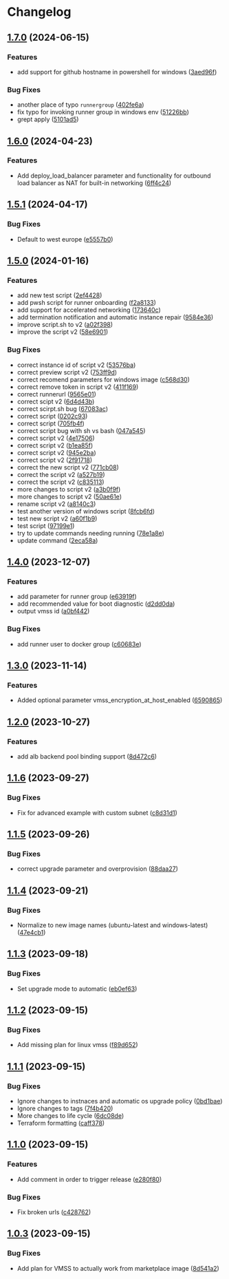 # Changelog

## [1.7.0](https://github.com/fortytwoservices/terraform-azurerm-selfhostedrunnervmss/compare/v1.6.0...v1.7.0) (2024-06-15)


### Features

* add support for github hostname in powershell for windows ([3aed96f](https://github.com/fortytwoservices/terraform-azurerm-selfhostedrunnervmss/commit/3aed96f584b3a9ba6bf449072564a61bdce8203a))


### Bug Fixes

* another place of typo `runnergroup` ([402fe6a](https://github.com/fortytwoservices/terraform-azurerm-selfhostedrunnervmss/commit/402fe6af548f74cf4f6cd9005bcbddb36ab2a2c6))
* fix typo for invoking runner group in windows env ([51226bb](https://github.com/fortytwoservices/terraform-azurerm-selfhostedrunnervmss/commit/51226bb990822e427676cb70a4621bb0e7251b51))
* grept apply ([5101ad5](https://github.com/fortytwoservices/terraform-azurerm-selfhostedrunnervmss/commit/5101ad577b2b382c07dbffee16cc839c6893a9cd))

## [1.6.0](https://github.com/fortytwoservices/terraform-azurerm-selfhostedrunnervmss/compare/v1.5.1...v1.6.0) (2024-04-23)


### Features

* Add deploy_load_balancer parameter and functionality for outbound load balancer as NAT for built-in networking ([6ff4c24](https://github.com/fortytwoservices/terraform-azurerm-selfhostedrunnervmss/commit/6ff4c24b2ba89847a31325fe2ec30633f159b8b0))

## [1.5.1](https://github.com/amestofortytwo/terraform-azurerm-selfhostedrunnervmss/compare/v1.5.0...v1.5.1) (2024-04-17)


### Bug Fixes

* Default to west europe ([e5557b0](https://github.com/amestofortytwo/terraform-azurerm-selfhostedrunnervmss/commit/e5557b0f93c40d3ba833eb3afc7a7dd0aa08aa3e))

## [1.5.0](https://github.com/amestofortytwo/terraform-azurerm-selfhostedrunnervmss/compare/v1.4.0...v1.5.0) (2024-01-16)


### Features

* add new test script ([2ef4428](https://github.com/amestofortytwo/terraform-azurerm-selfhostedrunnervmss/commit/2ef4428f9be7ef5b0fe595cfbf092d61f9685c55))
* add pwsh script for runner onboarding ([f2a8133](https://github.com/amestofortytwo/terraform-azurerm-selfhostedrunnervmss/commit/f2a8133c5649663766857328ba02e4c7f004f050))
* add support for accelerated networking ([173640c](https://github.com/amestofortytwo/terraform-azurerm-selfhostedrunnervmss/commit/173640c5bedf7078219a35d12d9ad692cd0ebc7b))
* add termination notification and automatic instance repair ([9584e36](https://github.com/amestofortytwo/terraform-azurerm-selfhostedrunnervmss/commit/9584e369b1a5b0366811aba1361df5d1c4e687f6))
* improve script.sh to v2 ([a02f398](https://github.com/amestofortytwo/terraform-azurerm-selfhostedrunnervmss/commit/a02f3980e8a7c1131bba83e44c5c64d279c6f02d))
* improve the script v2 ([58e6901](https://github.com/amestofortytwo/terraform-azurerm-selfhostedrunnervmss/commit/58e6901de876d028d560141422e4014c9036ba1b))


### Bug Fixes

* correct instance id of script v2 ([53576ba](https://github.com/amestofortytwo/terraform-azurerm-selfhostedrunnervmss/commit/53576bafbd941ed220d1c06b7e5f8b790de2d1d3))
* correct preview script v2 ([753ff9d](https://github.com/amestofortytwo/terraform-azurerm-selfhostedrunnervmss/commit/753ff9dce9d8b59c6a08dfc43b0becf77d26ef86))
* correct recomend parameters for windows image ([c568d30](https://github.com/amestofortytwo/terraform-azurerm-selfhostedrunnervmss/commit/c568d30f0e22e1061b72f138ee3e4a6cf0b618b9))
* correct remove token in script v2 ([411f169](https://github.com/amestofortytwo/terraform-azurerm-selfhostedrunnervmss/commit/411f1691200d5f455ba048156d56bbcead5f1094))
* correct runnerurl ([9565e01](https://github.com/amestofortytwo/terraform-azurerm-selfhostedrunnervmss/commit/9565e01a2eb518ad15ccd31e19be7bbaf1a502d1))
* correct scipt v2 ([6d4d43b](https://github.com/amestofortytwo/terraform-azurerm-selfhostedrunnervmss/commit/6d4d43bcb50e8b5caf645b766531eb8e8d7c27e0))
* correct scirpt.sh bug ([67083ac](https://github.com/amestofortytwo/terraform-azurerm-selfhostedrunnervmss/commit/67083ac5035a5ac45c0c47352375f835adf4e340))
* correct script ([0202c93](https://github.com/amestofortytwo/terraform-azurerm-selfhostedrunnervmss/commit/0202c938494e186f4258096de494d85bf63663aa))
* correct script ([705fb4f](https://github.com/amestofortytwo/terraform-azurerm-selfhostedrunnervmss/commit/705fb4f812a6c3861ccf5b4d2a469a2518f237db))
* correct script bug with sh vs bash ([047a545](https://github.com/amestofortytwo/terraform-azurerm-selfhostedrunnervmss/commit/047a5457f19902b3e2a235890a85497c8fc03fd2))
* correct script v2 ([4e17506](https://github.com/amestofortytwo/terraform-azurerm-selfhostedrunnervmss/commit/4e17506139a5c883fc9abbe28e65e822fa4cf216))
* correct script v2 ([b1ea85f](https://github.com/amestofortytwo/terraform-azurerm-selfhostedrunnervmss/commit/b1ea85fbbd07449a77f5231a28c5e33d063f5e64))
* correct script v2 ([945e2ba](https://github.com/amestofortytwo/terraform-azurerm-selfhostedrunnervmss/commit/945e2ba316f0f7c257c0aa532fdc7d0f61db102e))
* correct script v2 ([2f91718](https://github.com/amestofortytwo/terraform-azurerm-selfhostedrunnervmss/commit/2f9171840929b0f17e9fdbd897b6a5e487b91090))
* correct the new script v2 ([771cb08](https://github.com/amestofortytwo/terraform-azurerm-selfhostedrunnervmss/commit/771cb08f56949040f1646435a81d3958b33e3f2d))
* correct the script v2 ([a527b19](https://github.com/amestofortytwo/terraform-azurerm-selfhostedrunnervmss/commit/a527b1909fb133cac32d47c43d5b5bfa607971b3))
* correct the script v2 ([c835113](https://github.com/amestofortytwo/terraform-azurerm-selfhostedrunnervmss/commit/c835113cbb00084215ea9361da51a1b491808531))
* more changes to script v2 ([a3b0f9f](https://github.com/amestofortytwo/terraform-azurerm-selfhostedrunnervmss/commit/a3b0f9ffe82d44d3f0c286b02295409c10ab9f31))
* more changes to script v2 ([50ae61e](https://github.com/amestofortytwo/terraform-azurerm-selfhostedrunnervmss/commit/50ae61e175acb3642d58a0f71485d4d661c93c8c))
* rename script v2 ([a8140c3](https://github.com/amestofortytwo/terraform-azurerm-selfhostedrunnervmss/commit/a8140c3089bb9f965f56e0c4dce185150543a52e))
* test another version of windows script ([8fcb6fd](https://github.com/amestofortytwo/terraform-azurerm-selfhostedrunnervmss/commit/8fcb6fdb93eba27be26f3915edcac9c745ec0742))
* test new script v2 ([a60f1b9](https://github.com/amestofortytwo/terraform-azurerm-selfhostedrunnervmss/commit/a60f1b944f76a9eac4e99ccd51d38e036090ad2d))
* test script ([97199e1](https://github.com/amestofortytwo/terraform-azurerm-selfhostedrunnervmss/commit/97199e1ce2da62b6e7206a818b94253b7d50e1f2))
* try to update commands needing running ([78e1a8e](https://github.com/amestofortytwo/terraform-azurerm-selfhostedrunnervmss/commit/78e1a8ed5027d1fc8cb472f6e4b24a7a5a72e5b4))
* update command ([2eca58a](https://github.com/amestofortytwo/terraform-azurerm-selfhostedrunnervmss/commit/2eca58a2fc5f65a8eadeb83074403725d475ae05))

## [1.4.0](https://github.com/amestofortytwo/terraform-azurerm-selfhostedrunnervmss/compare/v1.3.0...v1.4.0) (2023-12-07)


### Features

* add parameter for runner group ([e63919f](https://github.com/amestofortytwo/terraform-azurerm-selfhostedrunnervmss/commit/e63919f9361571e138cebc5af4efc91810d13045))
* add recommended value for boot diagnostic ([d2dd0da](https://github.com/amestofortytwo/terraform-azurerm-selfhostedrunnervmss/commit/d2dd0daf07e1e22bb125161c09d3f2d0a8d6d5e2))
* output vmss id ([a0bf442](https://github.com/amestofortytwo/terraform-azurerm-selfhostedrunnervmss/commit/a0bf442249b229e95eee93362ce3e575678a0feb))


### Bug Fixes

* add runner user to docker group ([c60683e](https://github.com/amestofortytwo/terraform-azurerm-selfhostedrunnervmss/commit/c60683e49acd4d1b7cc57fab2f463590b29abd3d))

## [1.3.0](https://github.com/amestofortytwo/terraform-azurerm-selfhostedrunnervmss/compare/v1.2.0...v1.3.0) (2023-11-14)


### Features

* Added optional parameter vmss_encryption_at_host_enabled ([6590865](https://github.com/amestofortytwo/terraform-azurerm-selfhostedrunnervmss/commit/65908659f76c29a4ba1a1301933bd08ce6832c4b))

## [1.2.0](https://github.com/amestofortytwo/terraform-azurerm-selfhostedrunnervmss/compare/v1.1.6...v1.2.0) (2023-10-27)


### Features

* add alb backend pool binding support ([8d472c6](https://github.com/amestofortytwo/terraform-azurerm-selfhostedrunnervmss/commit/8d472c618658af5af3ff80016f30010af2755450))

## [1.1.6](https://github.com/amestofortytwo/terraform-azurerm-selfhostedrunnervmss/compare/v1.1.5...v1.1.6) (2023-09-27)


### Bug Fixes

* Fix for advanced example with custom subnet ([c8d31d1](https://github.com/amestofortytwo/terraform-azurerm-selfhostedrunnervmss/commit/c8d31d18020fb841f327f2cc49b01deb593e949f))

## [1.1.5](https://github.com/amestofortytwo/terraform-azurerm-selfhostedrunnervmss/compare/v1.1.4...v1.1.5) (2023-09-26)


### Bug Fixes

* correct upgrade parameter and overprovision ([88daa27](https://github.com/amestofortytwo/terraform-azurerm-selfhostedrunnervmss/commit/88daa27811167c6937e35d6f1d5cd1062969a732))

## [1.1.4](https://github.com/amestofortytwo/terraform-azurerm-selfhostedrunnervmss/compare/v1.1.3...v1.1.4) (2023-09-21)


### Bug Fixes

* Normalize to new image names (ubuntu-latest and windows-latest) ([47e4cb1](https://github.com/amestofortytwo/terraform-azurerm-selfhostedrunnervmss/commit/47e4cb143c9c68609c495ec5eab1294457e1be95))

## [1.1.3](https://github.com/amestofortytwo/terraform-azurerm-selfhostedrunnervmss/compare/v1.1.2...v1.1.3) (2023-09-18)


### Bug Fixes

* Set upgrade mode to automatic ([eb0ef63](https://github.com/amestofortytwo/terraform-azurerm-selfhostedrunnervmss/commit/eb0ef634c8aa5fa6af486cf01cb4a9c8886119ac))

## [1.1.2](https://github.com/amestofortytwo/terraform-azurerm-selfhostedrunnervmss/compare/v1.1.1...v1.1.2) (2023-09-15)


### Bug Fixes

* Add missing plan for linux vmss ([f89d652](https://github.com/amestofortytwo/terraform-azurerm-selfhostedrunnervmss/commit/f89d652d3d09cb311926b813c060d6930f984245))

## [1.1.1](https://github.com/amestofortytwo/terraform-azurerm-selfhostedrunnervmss/compare/v1.1.0...v1.1.1) (2023-09-15)


### Bug Fixes

* Ignore changes to instnaces and automatic os upgrade policy ([0bd1bae](https://github.com/amestofortytwo/terraform-azurerm-selfhostedrunnervmss/commit/0bd1bae49db4bad71e39189f3d9956b15a162849))
* Ignore changes to tags ([7f4b420](https://github.com/amestofortytwo/terraform-azurerm-selfhostedrunnervmss/commit/7f4b420d0a1fcf10c3cf39bdd691c914b4ffd6a2))
* More changes to life cycle ([6dc08de](https://github.com/amestofortytwo/terraform-azurerm-selfhostedrunnervmss/commit/6dc08dea3e5d52cd3fac54c705985fda35b9dcb2))
* Terraform formatting ([caff378](https://github.com/amestofortytwo/terraform-azurerm-selfhostedrunnervmss/commit/caff378166502ca409072d735c457ba0715a363d))

## [1.1.0](https://github.com/amestofortytwo/terraform-azurerm-selfhostedrunnervmss/compare/v1.0.3...v1.1.0) (2023-09-15)


### Features

* Add comment in order to trigger release ([e280f80](https://github.com/amestofortytwo/terraform-azurerm-selfhostedrunnervmss/commit/e280f80c1cb115963b9e31f717a5f50890e51091))


### Bug Fixes

* Fix broken urls ([c428762](https://github.com/amestofortytwo/terraform-azurerm-selfhostedrunnervmss/commit/c4287620fbfe6a03b3d82ea1351a3d5b7f137ad4))

## [1.0.3](https://github.com/amestofortytwo/terraform-azurerm-selfhostedrunnervmss/compare/v1.0.2...v1.0.3) (2023-09-15)


### Bug Fixes

* Add plan for VMSS to actually work from marketplace image ([8d541a2](https://github.com/amestofortytwo/terraform-azurerm-selfhostedrunnervmss/commit/8d541a2bc71830c4c7149815d8e9963edbb051b2))
